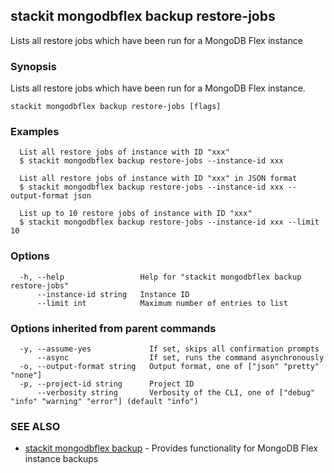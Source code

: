 ## stackit mongodbflex backup restore-jobs

Lists all restore jobs which have been run for a MongoDB Flex instance

### Synopsis

Lists all restore jobs which have been run for a MongoDB Flex instance.

```
stackit mongodbflex backup restore-jobs [flags]
```

### Examples

```
  List all restore jobs of instance with ID "xxx"
  $ stackit mongodbflex backup restore-jobs --instance-id xxx

  List all restore jobs of instance with ID "xxx" in JSON format
  $ stackit mongodbflex backup restore-jobs --instance-id xxx --output-format json

  List up to 10 restore jobs of instance with ID "xxx"
  $ stackit mongodbflex backup restore-jobs --instance-id xxx --limit 10
```

### Options

```
  -h, --help                 Help for "stackit mongodbflex backup restore-jobs"
      --instance-id string   Instance ID
      --limit int            Maximum number of entries to list
```

### Options inherited from parent commands

```
  -y, --assume-yes             If set, skips all confirmation prompts
      --async                  If set, runs the command asynchronously
  -o, --output-format string   Output format, one of ["json" "pretty" "none"]
  -p, --project-id string      Project ID
      --verbosity string       Verbosity of the CLI, one of ["debug" "info" "warning" "error"] (default "info")
```

### SEE ALSO

* [stackit mongodbflex backup](./stackit_mongodbflex_backup.md)	 - Provides functionality for MongoDB Flex instance backups


